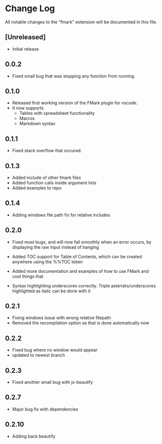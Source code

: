 # Change Log
All notable changes to the "fmark" extension will be documented in this file.

## [Unreleased]
- Initial release

## 0.0.2

- Fixed small bug that was stopping any function from running.

## 0.1.0

- Released first working version of the FMark plugin for vscode.
- It now supports
  - Tables with spreadsheet functionality
  - Macros
  - Markdown syntax

## 0.1.1

- Fixed stack overflow that occured.

## 0.1.3

- Added include of other fmark files
- Added function calls inside argument lists
- Added examples to repo

## 0.1.4

- Adding windows file path fix for relative includes

## 0.2.0

- Fixed most bugs, and will now fail smoothly when an error occurs,
by displaying the raw input instead of hanging

- Added TOC support for Table of Contents, which can be created anywhere using
the %%TOC token

- Added more documentation and examples of how to use FMark and cool things that

- Syntax highlighting underscores correctly. Triple asterisks/underscores highlighted as italic
can be done with it

## 0.2.1

- Fixing windows issue with wrong relative filepath
- Removed the recompilation option as that is done automatically now

## 0.2.2

- Fixed bug where no window would appear
- updated to newest branch

## 0.2.3

- Fixed another small bug with js-beautify

## 0.2.7

- Major bug fix with dependencies

## 0.2.10

- Adding back beautify